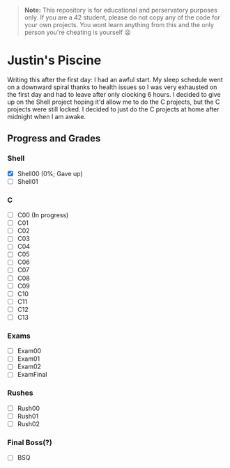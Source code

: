 > **Note:** This repository is for educational and perservatory purposes only. If you are a 42 student, please do not copy any of the code for your own projects. You wont learn anything from this and the only person you're cheating is yourself :frowning:

# Justin's Piscine
Writing this after the first day: I had an awful start. My sleep schedule went on a downward spiral thanks to health issues so I was very exhausted on the first day and had to leave after only clocking 6 hours. I decided to give up on the Shell project hoping it'd allow me to do the C projects, but the C projects were still locked. I decided to just do the C projects at home after midnight when I am awake.

## Progress and Grades

### Shell
- [x] Shell00 (0%; Gave up)
- [ ] Shell01

### C
- [ ] C00 (In progress)
- [ ] C01
- [ ] C02
- [ ] C03
- [ ] C04
- [ ] C05
- [ ] C06
- [ ] C07
- [ ] C08
- [ ] C09
- [ ] C10
- [ ] C11
- [ ] C12
- [ ] C13

### Exams
- [ ] Exam00
- [ ] Exam01
- [ ] Exam02
- [ ] ExamFinal

### Rushes
- [ ] Rush00
- [ ] Rush01
- [ ] Rush02
  
### Final Boss(?)
- [ ] BSQ